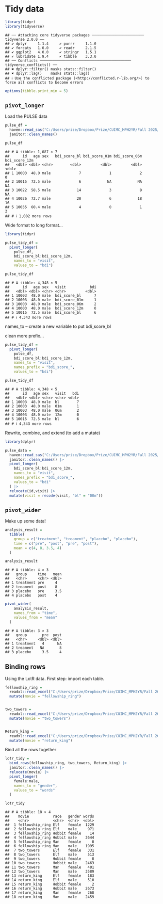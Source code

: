 Tidy data
================

``` r
library(tidyr)
library(tidyverse)
```

    ## ── Attaching core tidyverse packages ──────────────────────── tidyverse 2.0.0 ──
    ## ✔ dplyr     1.1.4     ✔ purrr     1.1.0
    ## ✔ forcats   1.0.0     ✔ readr     2.1.5
    ## ✔ ggplot2   4.0.0     ✔ stringr   1.5.1
    ## ✔ lubridate 1.9.4     ✔ tibble    3.3.0
    ## ── Conflicts ────────────────────────────────────────── tidyverse_conflicts() ──
    ## ✖ dplyr::filter() masks stats::filter()
    ## ✖ dplyr::lag()    masks stats::lag()
    ## ℹ Use the conflicted package (<http://conflicted.r-lib.org/>) to force all conflicts to become errors

``` r
options(tibble.print_min = 5)
```

## `pivot_longer`

Load the PULSE data

``` r
pulse_df = 
  haven::read_sas("C:/Users/prize/Dropbox/Prize/CUIMC_MPH2YR/Fall 2025/Data Science I/Week 2/data_manipulation/tidy data/data/public_pulse_data.sas7bdat") |> 
  janitor::clean_names()

pulse_df
```

    ## # A tibble: 1,087 × 7
    ##      id   age sex   bdi_score_bl bdi_score_01m bdi_score_06m bdi_score_12m
    ##   <dbl> <dbl> <chr>        <dbl>         <dbl>         <dbl>         <dbl>
    ## 1 10003  48.0 male             7             1             2             0
    ## 2 10015  72.5 male             6            NA            NA            NA
    ## 3 10022  58.5 male            14             3             8            NA
    ## 4 10026  72.7 male            20             6            18            16
    ## 5 10035  60.4 male             4             0             1             2
    ## # ℹ 1,082 more rows

Wide format to long format…

``` r
library(tidyr)

pulse_tidy_df = 
  pivot_longer(
    pulse_df, 
    bdi_score_bl:bdi_score_12m,
    names_to = "visit", 
    values_to = "bdi")

pulse_tidy_df
```

    ## # A tibble: 4,348 × 5
    ##      id   age sex   visit           bdi
    ##   <dbl> <dbl> <chr> <chr>         <dbl>
    ## 1 10003  48.0 male  bdi_score_bl      7
    ## 2 10003  48.0 male  bdi_score_01m     1
    ## 3 10003  48.0 male  bdi_score_06m     2
    ## 4 10003  48.0 male  bdi_score_12m     0
    ## 5 10015  72.5 male  bdi_score_bl      6
    ## # ℹ 4,343 more rows

names_to – create a new variable to put bdi_score_bl

clean more prefix…

``` r
pulse_tidy_df = 
  pivot_longer(
    pulse_df, 
    bdi_score_bl:bdi_score_12m,
    names_to = "visit", 
    names_prefix = "bdi_score_",
    values_to = "bdi")

pulse_tidy_df
```

    ## # A tibble: 4,348 × 5
    ##      id   age sex   visit   bdi
    ##   <dbl> <dbl> <chr> <chr> <dbl>
    ## 1 10003  48.0 male  bl        7
    ## 2 10003  48.0 male  01m       1
    ## 3 10003  48.0 male  06m       2
    ## 4 10003  48.0 male  12m       0
    ## 5 10015  72.5 male  bl        6
    ## # ℹ 4,343 more rows

Rewrite, combine, and extend (to add a mutate)

``` r
library(dplyr)

pulse_data = 
  haven::read_sas("C:/Users/prize/Dropbox/Prize/CUIMC_MPH2YR/Fall 2025/Data Science I/Week 2/data_manipulation/tidy data/data/public_pulse_data.sas7bdat") |>
  janitor::clean_names() |>
  pivot_longer(
    bdi_score_bl:bdi_score_12m,
    names_to = "visit",
    names_prefix = "bdi_score_",
    values_to = "bdi"
  ) |>
  relocate(id,visit) |> 
  mutate(visit = recode(visit, "bl" = "00m"))
```

## `pivot_wider`

Make up some data!

``` r
analysis_result = 
  tibble(
    group = c("treatment", "treament", "placebo", "placebo"),
    time = c("pre", "post", "pre", "post"),
    mean = c(4, 8, 3.5, 4)
  )

analysis_result
```

    ## # A tibble: 4 × 3
    ##   group     time   mean
    ##   <chr>     <chr> <dbl>
    ## 1 treatment pre     4  
    ## 2 treament  post    8  
    ## 3 placebo   pre     3.5
    ## 4 placebo   post    4

``` r
pivot_wider(
    analysis_result,
    names_from = "time",
    values_from = "mean"
  )
```

    ## # A tibble: 3 × 3
    ##   group       pre  post
    ##   <chr>     <dbl> <dbl>
    ## 1 treatment   4      NA
    ## 2 treament   NA       8
    ## 3 placebo     3.5     4

## Binding rows

Using the LotR data. First step: import each table.

``` r
fellowship_ring = 
  readxl::read_excel("C:/Users/prize/Dropbox/Prize/CUIMC_MPH2YR/Fall 2025/Data Science I/Week 2/data_manipulation/tidy data/data/LotR_Words.xlsx", range = "B3:D6") |>
  mutate(movie = "fellowship_ring")


two_towers = 
  readxl::read_excel("C:/Users/prize/Dropbox/Prize/CUIMC_MPH2YR/Fall 2025/Data Science I/Week 2/data_manipulation/tidy data/data/LotR_Words.xlsx", range = "F3:h6") |>
  mutate(movie = "two_towers")


Return_king = 
  readxl::read_excel("C:/Users/prize/Dropbox/Prize/CUIMC_MPH2YR/Fall 2025/Data Science I/Week 2/data_manipulation/tidy data/data/LotR_Words.xlsx", range = "J3:L6") |>
  mutate(movie = "return_king")
```

Bind all the rows together

``` r
lotr_tidy =
  bind_rows(fellowship_ring, two_towers, Return_king) |> 
  janitor::clean_names() |> 
  relocate(movie) |> 
  pivot_longer(
    female:male,
    names_to = "gender",
    values_to = "words"
  )

lotr_tidy
```

    ## # A tibble: 18 × 4
    ##    movie           race   gender words
    ##    <chr>           <chr>  <chr>  <dbl>
    ##  1 fellowship_ring Elf    female  1229
    ##  2 fellowship_ring Elf    male     971
    ##  3 fellowship_ring Hobbit female    14
    ##  4 fellowship_ring Hobbit male    3644
    ##  5 fellowship_ring Man    female     0
    ##  6 fellowship_ring Man    male    1995
    ##  7 two_towers      Elf    female   331
    ##  8 two_towers      Elf    male     513
    ##  9 two_towers      Hobbit female     0
    ## 10 two_towers      Hobbit male    2463
    ## 11 two_towers      Man    female   401
    ## 12 two_towers      Man    male    3589
    ## 13 return_king     Elf    female   183
    ## 14 return_king     Elf    male     510
    ## 15 return_king     Hobbit female     2
    ## 16 return_king     Hobbit male    2673
    ## 17 return_king     Man    female   268
    ## 18 return_king     Man    male    2459
